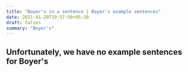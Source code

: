```yaml
---
title: "Boyer's in a sentence | Boyer's example sentences"
date: 2021-01-20T19:57:50+05:30
draft: falses
summary: "Boyer's"
---
```

## Unfortunately, we have no example sentences for Boyer's                 
